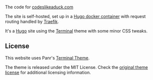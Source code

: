 The code for [codeslikeaduck.com](https://www.codeslikeaduck.com)

The site is self-hosted, set up in a [Hugo docker container](https://github.com/klakegg/docker-hugo) with request routing handled by [Traefik](https://github.com/traefik/traefik).

It's a [Hugo](https://gohugo.io/) site using the [Terminal](https://github.com/panr/hugo-theme-terminal) theme with some minor CSS tweaks.





## License

This website uses Panr's [Terminal Theme](https://github.com/panr/hugo-theme-terminal).

The theme is released under the MIT License. Check the [original theme license](https://github.com/trev-dev/hugo-theme-terminal/blob/master/LICENSE.md) for additional licensing information.
